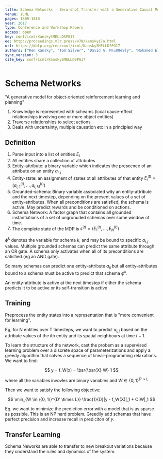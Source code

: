 ```yaml
---
title: Schema Networks - Zero-shot Transfer with a Generative Causal Model of Intuitive Physics.
venue: ICML
pages: 1809-1818
year: 2017
type: Conference and Workshop Papers
access: open
key: conf/icml/KanskySMELLDSPG17
ee: http://proceedings.mlr.press/v70/kansky17a.html
url: https://dblp.org/rec/conf/icml/KanskySMELLDSPG17
authors: ["Ken Kansky", "Tom Silver", "David A. M\u00e9ly", "Mohamed Eldawy", "Miguel L\u00e1zaro-Gredilla", "Xinghua Lou", "Nimrod Dorfman", "Szymon Sidor", "D. Scott Phoenix", "Dileep George"]
sync_version: 3
cite_key: conf/icml/KanskySMELLDSPG17
---
```


# Schema Networks

"A generative model for object-oriented reinforcement learning and planning"

1. Knowledge is represented with scheams (local cause-effect relationships involving one or more object entities)
2. Traverse relationships to select actions
3. Deals with uncertainty, multiple causation etc in a principled way


## Definition

1. Parse input into a list of entities $E_i$
2. All entities share a collection of attributes
3. Entity-attribute: a binary variable which indicates the prescence of an attribute on an entity $a_{i, j}$
4. Entity-state: an assignment of states ot all attributes of that entity $E_i^{(t)} = (a_{i, 1}^{(t)}, ..., a_{i, M}^{(t)})$
5. Grounded-schema: Binary variable associated wity an entity-attribute and the next timestep, depending on the present values of a set of entity-attributes. When all preconditions are satisfied, the schema is active. May predict rewards and be conditioned on actions.
6. Schema Network: A factor graph that contains all grounded instantiations of a set of ungronuded schemas over some window of time.
7. The complete state of the MDP is $s^{(t)} = (E_1^{(t)}, ..., E_N^{(t)})$


$\phi^k$ denotes the variable for schema $k$, and may be bound to specific $a_{i, j}$ values. Multiple grounded schemas can predict the same attribute through an OR gate. A schema only activates when all of its preconditions are satisfied (eg an AND gate).

So many schemas can predict one entity-attribute $a_{ij}$ but all entity-attributes bound to a schema must be active to predict that schema $\phi^k$.

An entity-attribute is active at the next timestep if either the schema predicts it to be active or its self-transition is active


## Training

Preprocess the entity states into a representation that is "more convenient for learning".

Eg, for N entities over T timesteps, we want to predict $a_{i, j}$ based on the attribute values of the $i$th entity and its spatial neighbours at time $t - 1$.

To learn the structure of the network, cast the probem as a supervised learning problem over a discrete space of parameterizations and apply a greedy algorithm that solves a sequence of linear-programming relaxations. We want to find:

$$
y = f_W(x) = \bar{\bar{X} W} 1
$$

where all the variables invovles are binary variables and $W \in \{0, 1\}^{D' \times L}$

Then we want to satisfy the following objective:

$$
\min_{W \in \{0, 1\}^{D' \times L}} \frac{1}{D}|y - f_W(X)|_1 + C|W|_1
$$

Eg, we want to minimize the prediction error with a model that is as sparse as possible. This is an NP hard problem. Greedily add schemas that have perfect precision and increase recall in prediciton of $y$.

## Transfer Learning

Schema Neworks are able to transfer to new breakout variations because they understand the rules and dynamics of the system.